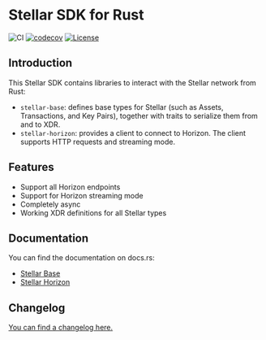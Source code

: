 # Stellar SDK for Rust

![CI](https://github.com/aurora-rs/stellar-sdk/workflows/CI/badge.svg)
[![codecov](https://codecov.io/gh/aurora-rs/stellar-sdk/branch/master/graph/badge.svg?token=3DR7ZYCPTQ)](https://codecov.io/gh/aurora-rs/stellar-sdk)
[![License](https://img.shields.io/badge/license-Apache%202.0-blue?style=flat-square)](https://github.com/aurora-rs/stellar-sdk/blob/master/LICENSE)


## Introduction

This Stellar SDK contains libraries to interact with the Stellar
network from Rust:

 * `stellar-base`: defines base types for Stellar (such as Assets,
   Transactions, and Key Pairs), together with traits to serialize
   them from and to XDR.
 * `stellar-horizon`: provides a client to connect to Horizon. The
   client supports HTTP requests and streaming mode.


## Features

 * Support all Horizon endpoints
 * Support for Horizon streaming mode
 * Completely async
 * Working XDR definitions for all Stellar types


## Documentation

You can find the documentation on docs.rs:

 * [Stellar Base](https://docs.rs/stellar-base)
 * [Stellar Horizon](https://docs.rs/stellar-horizon)


## Changelog

[You can find a changelog here.](https://github.com/aurora-rs/stellar-sdk/blob/master/CHANGELOG.md)
